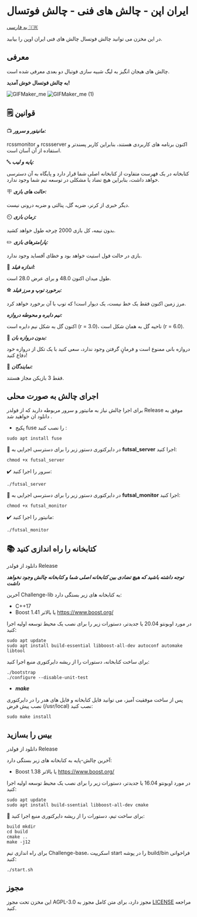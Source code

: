 # ایران اپن - چالش های فنی - چالش فوتسال
[به فارسی 🇮🇷](README.fa.md)

در این مخزن می توانید چالش فوتسال چالش های فنی ایران اوپن را بیابید.

## معرفی
چالش های هیجان انگیز به لیگ شبیه سازی فوتبال دو بعدی معرفی شده است.

**به چالش فوتسال خوش آمدید!**

![GIFMaker_me](https://github.com/RCSS-IR/io-challenges/assets/120306894/8e3e1b51-994e-4a73-ac5f-b8d148f3d230)
![GIFMaker_me (1)](https://github.com/RCSS-IR/io-challenges/assets/120306894/a7a916f4-8ea8-47d9-a4b7-c683c43e3e51)


## 🗒️ قوانین

📺 ***مانیتور و سرور:***

rcssmonitor و rcssserver اکنون برنامه های کاربردی هستند، بنابراین کاربر پسندتر و استفاده از آن آسان است.

🔤 ***پایه و لیب:***

کتابخانه در یک فهرست متفاوت از کتابخانه اصلی شما قرار دارد و پایگاه به آن دسترسی خواهد داشت، بنابراین هیچ تضاد یا مشکلی در توسعه تیم شما وجود ندارد.

🪧 ***حالت های بازی:***

دیگر خبری از کرنر، ضربه گل، پنالتی و ضربه درونی نیست.

⏲️ ***زمان بازی:***

بدون نیمه، کل بازی 2000 چرخه طول خواهد کشید.

✏️ ***پارامترهای بازی:***

بازی در حالت فول استیت خواهد بود و خظای آفساید وجود ندارد.

📏 ***اندازه فیلد:***

طول میدان اکنون 48.0 و برای عرض 28.0 است.

⚽ ***برخورد توپ و مرز فیلد:***

مرز زمین اکنون فقط یک خط نیست، یک دیوار است!
که توپ با آن برخورد خواهد کرد.

***نیم دایره و محوطه دروازه:***

اکنون گل به شکل نیم دایره است (r = 3.0)، ناحیه گل به همان شکل است (r = 6.0).

🛑 ***بدون دروازه بان:***

دروازه بانی ممنوع است و فرمانٍ گرفتن وجود ندارد، سعی کنید با یک تکل از دروازه خود دفاع کنید!

👨 ***نمایندگان:***

فقط 3 بازیکن مجاز هستند.

## اجرای چالش به صورت محلی

برای اجرا چالش نیاز به مانیتور و سرور مربوطه دارید که از فولدر Release موفق به دانلود ان خواهید شد .

-  پکیج fuse را نصب کنید :
```
sudo apt install fuse
```


📁 در دایرکتوری دستور زیر را برای دسترسی اجرایی به **futsal_server** اجرا کنید:
```
chmod +x futsal_server
```
✔️ سرور را اجرا کنید:
```
./futsal_server
```
📁 در دایرکتوری دستور زیر را برای دسترسی اجرایی به **futsal_monitor** اجرا کنید:
```
chmod +x futsal_monitor
```
✔️ مانیتور را اجرا کنید:
```
./futsal_monitor
```
## 📚 کتابخانه را راه اندازی کنید
دانلود از فولدر Release 

***توجه داشته باشید که هیچ تضادی بین کتابخانه اصلی شما و کتابخانه چالش وجود نخواهد داشت***

آخرین Challenge-lib به کتابخانه های زیر بستگی دارد:

- C++17
- Boost 1.41 یا بالاتر https://www.boost.org/

در مورد اوبونتو 20.04 یا جدیدتر، دستورات زیر را برای نصب یک محیط توسعه اولیه اجرا کنید:
```
sudo apt update
sudo apt install build-essential libboost-all-dev autoconf automake libtool
```
برای ساخت کتابخانه، دستورات را از ریشه دایرکتوری منبع اجرا کنید:
```
./bootstrap
./configure --disable-unit-test
```
- ***make***

پس از ساخت موفقیت آمیز، می توانید فایل کتابخانه و فایل های هدر را در دایرکتوری نصب پیش فرض (/usr/local) نصب کنید:
```
sudo make install
```
## بیس را بسازید

دانلود از فولدر Release 

آخرین چالش-پایه به کتابخانه های زیر بستگی دارد:

- Boost 1.38 یا بالاتر https://www.boost.org/

در مورد اوبونتو 16.04 یا جدیدتر، دستورات زیر را برای نصب یک محیط توسعه اولیه اجرا کنید:
```
sudo apt update
sudo apt install build-ssential libboost-all-dev cmake
```

📁 برای ساخت تیم، دستورات را از ریشه دایرکتوری منبع اجرا کنید:
```
build mkdir
cd build
cmake ..
make -j12
```

برای راه اندازی تیم Challenge-base، اسکریپت start را در پوشه build/bin فراخوانی کنید:
```
./start.sh
```

## مجوز
این مخزن تحت مجوز AGPL-3.0 مجوز دارد، برای متن کامل مجوز به [LICENSE](LICENSE) مراجعه کنید.
